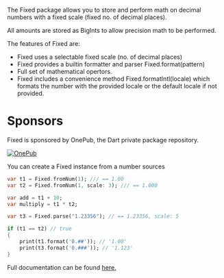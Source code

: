 The Fixed package allows you to store and perform math on decimal numbers with a fixed scale (fixed no. of decimal places).

All amounts are stored as BigInts to allow precision math to be performed.

The features of Fixed are:
* Fixed uses a selectable fixed scale (no. of decimal places)
* Fixed provides a builtin formatter and parser Fixed.format(pattern)
* Full set of mathematical opertors.
* Fixed includes a convenience method Fixed.formatIntl(locale) which formats the number with the provided locale or the default locale if not provided.


# Sponsors

Fixed is sponsored by OnePub, the Dart private package repository.

<a href="https://onepub.dev">![OnePub](https://raw.githubusercontent.com/onepub-dev/fixed/main/images/LogoAndByLine.png)</a>


You can create a Fixed instance from a number sources
```dart
var t1 = Fixed.fromNum(1); /// == 1.00
var t2 = Fixed.fromNum(1, scale: 3); /// == 1.000

var add = t1 + 10;
var multiply = t1 * t2;

var t3 = Fixed.parse("1.23356"); // == 1.23356, scale: 5

if (t1 == t2) // true
{
    print(t1.format('0.##')); // '1.00'
    print(t3.format('0.###')); // '1.123'
}
```


Full documentation can be found [here.](https://fixed.onepub.dev)